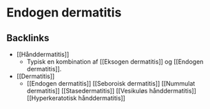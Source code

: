 # Endogen dermatitis
## Backlinks
* [[Hånddermatitis]]
	* Typisk en kombination af [[Eksogen dermatitis]] og [[Endogen dermatitis]].
* [[Dermatitis]]
	* [[Endogen dermatitis]]
	[[Seboroisk dermatitis]]
	[[Nummulat dermatitis]]
	[[Stasedermatitis]]
	[[Vesikuløs hånddermatitis]]
	[[Hyperkeratotisk hånddermatitis]]

<!-- #anki/tag/med/Derma #anki/deck/Medicine -->

<!-- {BearID:881FCB97-42DF-4410-906F-2E6BF433ECDF-43570-00004BEBB7664909} -->
